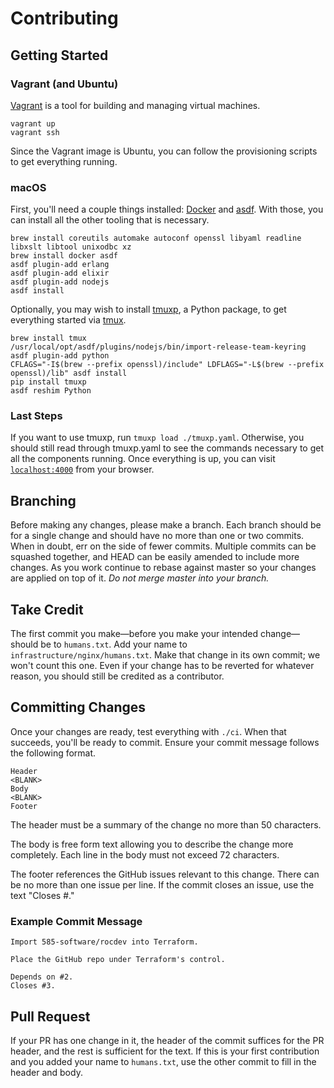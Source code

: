 # Contributing

## Getting Started

### Vagrant (and Ubuntu)

[Vagrant][vagrant] is a tool for building and managing virtual machines.

```
vagrant up
vagrant ssh
```

Since the Vagrant image is Ubuntu, you can follow the provisioning scripts to get everything running.

### macOS

First, you'll need a couple things installed: [Docker][docker] and [asdf][asdf].
With those, you can install all the other tooling that is necessary.

```
brew install coreutils automake autoconf openssl libyaml readline libxslt libtool unixodbc xz
brew install docker asdf
asdf plugin-add erlang
asdf plugin-add elixir
asdf plugin-add nodejs
asdf install
```

Optionally, you may wish to install [tmuxp][tmuxp], a Python package, to get everything started via [tmux][tmux].

```
brew install tmux
/usr/local/opt/asdf/plugins/nodejs/bin/import-release-team-keyring
asdf plugin-add python
CFLAGS="-I$(brew --prefix openssl)/include" LDFLAGS="-L$(brew --prefix openssl)/lib" asdf install
pip install tmuxp
asdf reshim Python
```

### Last Steps

If you want to use tmuxp, run `tmuxp load ./tmuxp.yaml`.
Otherwise, you should still read through tmuxp.yaml to see the commands necessary to get all the components running.
Once everything is up, you can visit [`localhost:4000`](http://localhost:4000) from your browser.

## Branching

Before making any changes, please make a branch.
Each branch should be for a single change and should have no more than one or two commits.
When in doubt, err on the side of fewer commits.
Multiple commits can be squashed together, and HEAD can be easily amended to include more changes.
As you work continue to rebase against master so your changes are applied on top of it.
*Do not merge master into your branch.*

## Take Credit

The first commit you make—before you make your intended change—should be to `humans.txt`.
Add your name to `infrastructure/nginx/humans.txt`.
Make that change in its own commit; we won't count this one.
Even if your change has to be reverted for whatever reason, you should still be credited as a contributor.

## Committing Changes

Once your changes are ready, test everything with `./ci`.
When that succeeds, you'll be ready to commit.
Ensure your commit message follows the following format.

```
Header
<BLANK>
Body
<BLANK>
Footer
```

The header must be a summary of the change no more than 50 characters.

The body is free form text allowing you to describe the change more completely.
Each line in the body must not exceed 72 characters.

The footer references the GitHub issues relevant to this change.
There can be no more than one issue per line.
If the commit closes an issue, use the text "Closes #<issue-number>."

### Example Commit Message

```
Import 585-software/rocdev into Terraform.

Place the GitHub repo under Terraform's control.

Depends on #2.
Closes #3.
```

## Pull Request

If your PR has one change in it, the header of the commit suffices for the PR header, and
the rest is sufficient for the text.
If this is your first contribution and you added your name to `humans.txt`, use the other commit to fill in the header and body.

[vagrant]: https://www.vagrantup.com/
[docker]: https://www.docker.com/
[asdf]: https://github.com/asdf-vm/asdf
[tmux]: https://github.com/tmux/tmux/wiki
[tmuxp]: https://tmuxp.git-pull.com/en/latest/
